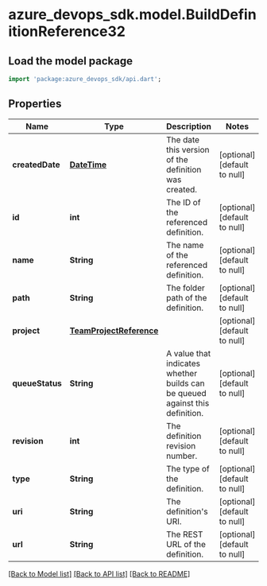 # azure_devops_sdk.model.BuildDefinitionReference32

## Load the model package
```dart
import 'package:azure_devops_sdk/api.dart';
```

## Properties
Name | Type | Description | Notes
------------ | ------------- | ------------- | -------------
**createdDate** | [**DateTime**](DateTime.md) | The date this version of the definition was created. | [optional] [default to null]
**id** | **int** | The ID of the referenced definition. | [optional] [default to null]
**name** | **String** | The name of the referenced definition. | [optional] [default to null]
**path** | **String** | The folder path of the definition. | [optional] [default to null]
**project** | [**TeamProjectReference**](TeamProjectReference.md) |  | [optional] [default to null]
**queueStatus** | **String** | A value that indicates whether builds can be queued against this definition. | [optional] [default to null]
**revision** | **int** | The definition revision number. | [optional] [default to null]
**type** | **String** | The type of the definition. | [optional] [default to null]
**uri** | **String** | The definition&#39;s URI. | [optional] [default to null]
**url** | **String** | The REST URL of the definition. | [optional] [default to null]

[[Back to Model list]](../README.md#documentation-for-models) [[Back to API list]](../README.md#documentation-for-api-endpoints) [[Back to README]](../README.md)


